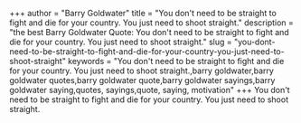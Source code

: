 +++
author = "Barry Goldwater"
title = "You don't need to be straight to fight and die for your country. You just need to shoot straight."
description = "the best Barry Goldwater Quote: You don't need to be straight to fight and die for your country. You just need to shoot straight."
slug = "you-dont-need-to-be-straight-to-fight-and-die-for-your-country-you-just-need-to-shoot-straight"
keywords = "You don't need to be straight to fight and die for your country. You just need to shoot straight.,barry goldwater,barry goldwater quotes,barry goldwater quote,barry goldwater sayings,barry goldwater saying,quotes, sayings,quote, saying, motivation"
+++
You don't need to be straight to fight and die for your country. You just need to shoot straight.
